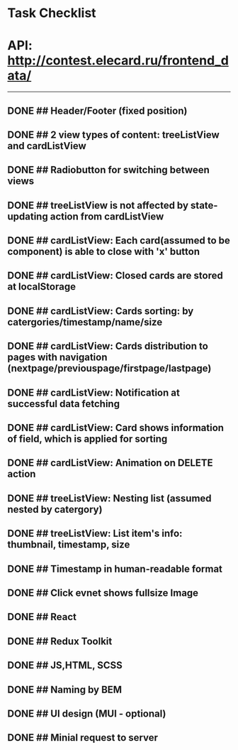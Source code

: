 # Task Checklist
# API: http://contest.elecard.ru/frontend_data/
-----------------------------------
## DONE ## Header/Footer (fixed position)
## DONE ## 2 view types of content: treeListView and cardListView
## DONE ## Radiobutton for switching between views
## DONE ## treeListView is not affected by state-updating action from cardListView

## DONE ## cardListView: Each card(assumed to be component) is able to close with 'x' button
## DONE ## cardListView: Closed cards are stored at localStorage 
## DONE ## cardListView: Cards sorting: by catergories/timestamp/name/size
## DONE ## cardListView: Cards distribution to pages with navigation (nextpage/previouspage/firstpage/lastpage) 
## DONE ## cardListView: Notification at successful data fetching 
## DONE ## cardListView: Card shows information of field, which is applied for sorting
## DONE ## cardListView: Animation on DELETE action

## DONE ## treeListView: Nesting list (assumed nested by catergory)
## DONE ## treeListView: List item's info: thumbnail, timestamp, size

## DONE ## Timestamp in human-readable format
## DONE ## Click evnet shows fullsize Image
## DONE ## React
## DONE ## Redux Toolkit
## DONE ## JS,HTML, SCSS
## DONE ## Naming by BEM
## DONE ## UI design (MUI - optional)
## DONE ## Minial request to server





